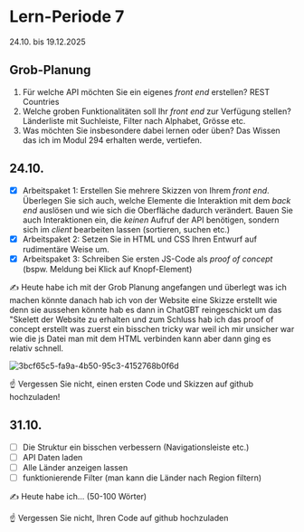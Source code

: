 # Lern-Periode 7

24.10. bis 19.12.2025

## Grob-Planung

1. Für welche API möchten Sie ein eigenes *front end* erstellen? REST Countries
2. Welche groben Funktionalitäten soll Ihr *front end* zur Verfügung stellen? Länderliste mit Suchleiste, Filter nach Alphabet, Grösse etc.
3. Was möchten Sie insbesondere dabei lernen oder üben? Das Wissen das ich im Modul 294 erhalten werde, vertiefen.

## 24.10.

- [x] Arbeitspaket 1: Erstellen Sie mehrere Skizzen von Ihrem *front end*. Überlegen Sie sich auch, welche Elemente die Interaktion mit dem *back end* auslösen und wie sich die Oberfläche dadurch verändert. Bauen Sie auch Interaktionen ein, die *keinen* Aufruf der API benötigen, sondern sich im *client* bearbeiten lassen (sortieren, suchen etc.)
- [x] Arbeitspaket 2: Setzen Sie in HTML und CSS Ihren Entwurf auf rudimentäre Weise um.
- [x] Arbeitspaket 3: Schreiben Sie ersten JS-Code als *proof of concept* (bspw. Meldung bei Klick auf Knopf-Element)

✍️ Heute habe ich mit der Grob Planung angefangen und überlegt was ich machen könnte danach hab ich von der Website eine Skizze erstellt wie denn sie aussehen könnte hab es dann in ChatGBT reingeschickt um das "Skelett der Website zu erhalten und zum Schluss hab ich das proof of concept erstellt was zuerst ein bisschen tricky war weil ich mir unsicher war wie die js Datei man mit dem HTML verbinden kann aber dann ging es relativ schnell.

![3bcf65c5-fa9a-4b50-95c3-4152768b0f6d](https://github.com/user-attachments/assets/fd4cb61c-d61a-48c7-aeb2-5480c5a8035e)






☝️ Vergessen Sie nicht, einen ersten Code und Skizzen auf github hochzuladen!

## 31.10.

- [ ] Die Struktur ein bisschen verbessern (Navigationsleiste etc.)
- [ ] API Daten laden
- [ ] Alle Länder anzeigen lassen
- [ ] funktionierende Filter (man kann die Länder nach Region filtern)

✍️ Heute habe ich... (50-100 Wörter)

☝️ Vergessen Sie nicht, Ihren Code auf github hochzuladen


